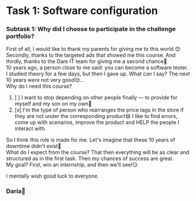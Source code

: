 # **Task 1: Software configuration**

### Subtask 1: Why did I choose to participate in the challenge portfolio?

First of all, I would like to thank my parents for giving me to this world :blush: 
Secondly, thanks to the targeted ads that showed me this course.
And thirdly, thanks to the Dare IT team for giving me a second chance:pray:  
10 years ago, a person close to me said: you can become a software tester. I studied theory for a few days, 
but then I gave up. What can I say? The next 10 years were not very good:unamused:...  
Why do I need this course? 
1. [ ] I want to stop depending on other people finally — to provide for myself and my son on my own:money_with_wings:
2. [x] I'm the type of person who rearranges the price tags in the store if they are not under the corresponding product:sweat_smile: I like to find errors, come up with scenarios, improve the product and HELP the people I interact with.   

So I think this role is made for me. Let's imagine that these 10 years of downtime didn't exist:grimacing:  
What do I expect from the course? That then everything will be as clear and structured as in the first task. Then my chances of success are great.  
My goal? First, win an internship, and then we'll see!:smirk:  

I mentally wish good luck to everyone.

### Daria:new_moon_with_face:
